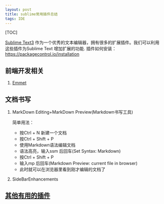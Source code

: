 ```yaml
---
layout: post
title: sublime常用插件总结
tags: IDE
---
```


[TOC]

[Sublime Text3](http://www.sublimetext.com/)
作为一个优秀的文本编辑器，拥有很多的扩展插件。我们可以利用这些插件为Sublime Text 增加扩展的功能.
插件如何安装：https://packagecontrol.io/installation



## 前端开发相关

1. [Emmet](http://emmet.io/)

## 文档书写

1. MarkDown Editing+MarkDown Preview(Markdown书写工具)

	简单用法：
	* 按Ctrl + N 新建一个文档
	* 按Ctrl + Shift + P
	* 使用Markdown语法编辑文档
	* 语法高亮，输入ssm 后回车(Set Syntax: Markdown)
	* 按Ctrl + Shift + P
	* 输入mp 后回车(Markdown Preview: current file in browser)
	* 此时就可以在浏览器里看到刚才编辑的文档了

2. Side​Bar​Enhancements

## [其他有用的插件](https://packagecontrol.io/browse)




